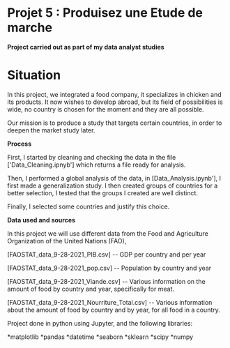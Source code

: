 # Projet 5 : Produisez une Etude de marche

**Project carried out as part of my data analyst studies**

# **Situation**

In this project, we integrated a food company, it specializes in chicken and its products. It now wishes to develop abroad, but its field of possibilities is wide, no country is chosen for the moment and they are all possible.

Our mission is to produce a study that targets certain countries, in order to deepen the market study later.


**Process**

First, I started by cleaning and checking the data in the file ['Data_Cleaning.ipnyb'] which returns a file ready for analysis.

Then, I performed a global analysis of the data, in [Data_Analysis.ipynb'], I first made a generalization study. I then created groups of countries for a better selection, I tested that the groups I created are well distinct.

Finally, I selected some countries and justify this choice.


**Data used and sources**

In this project we will use different data from the Food and Agriculture Organization of the United Nations (FAO),

[FAOSTAT_data_9-28-2021_PIB.csv] -- GDP per country and per year

[FAOSTAT_data_9-28-2021_pop.csv] -- Population by country and year

[FAOSTAT_data_9-28-2021_Viande.csv] -- Various information on the amount of food by country and year, specifically for meat.

[FAOSTAT_data_9-28-2021_Nourriture_Total.csv] -- Various information about the amount of food by country and by year, for all food in a country.


Project done in python using Jupyter, and the following libraries:

*matplotlib
*pandas
*datetime
*seaborn
*sklearn
*scipy
*numpy
